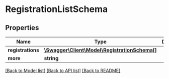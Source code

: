 # RegistrationListSchema

## Properties
Name | Type | Description | Notes
------------ | ------------- | ------------- | -------------
**registrations** | [**\Swagger\Client\Model\RegistrationSchema[]**](RegistrationSchema.md) |  | 
**more** | **string** |  | [optional] 

[[Back to Model list]](../README.md#documentation-for-models) [[Back to API list]](../README.md#documentation-for-api-endpoints) [[Back to README]](../README.md)


